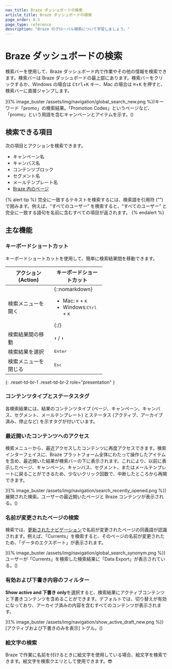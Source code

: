 ```yaml
---
nav_title: Braze ダッシュボードの検索
article_title: Braze ダッシュボードの検索
page_order: 0.5
page_type: reference
description: "Braze のグローバル検索について学習しましょう。"
---
```


# Braze ダッシュボードの検索

検索バーを使用して、Braze ダッシュボード内で作業やその他の情報を検索できます。検索バーは Braze ダッシュボードの最上部にあります。検索バーをクリックするか、Windows の場合は <kbd>Ctrl</kbd>+<kbd>K</kbd> キー、Mac の場合は <kbd>⌘</kbd>+<kbd>K</kbd> を押すと、検索バーに直接ジャンプします。

]({% image_buster /assets/img/navigation/global_search_new.png %})キーワード「promo」の検索結果。「Promotion Codes」というページなど、「promo」という用語を含むキャンペーンとアイテムを示す。()

## 検索できる項目

次の項目とアクションを検索できます。

- キャンペーン名
- キャンバス名
- コンテンツブロック
- セグメント名
- メールテンプレート名
- [Braze 内のページ](#find-pages-that-have-been-renamed)

{% alert tip %}
完全に一致するテキストを検索するには、検索語を引用符 ("") で囲みます。例えば、“すべてのユーザー“ を検索すると、“すべてのユーザー“ と完全に一致する語句を名前に含むすべての項目が返されます。
{% endalert %}

## 主な機能

### キーボードショートカット

キーボードショートカットを使用して、簡単に検索結果間を移動できます。

<style>
  div.small_table + table {
    max-width: 60%;
  }
table th:nth-child(1),
table th:nth-child(2),
table td:nth-child(1),
table td:nth-child(2), {
    width:20%;
}
table td {
    word-break: break-word;
}
</style>

<div class="small_table"></div>

| アクション (Action)                      | キーボードショートカット                                                             |
| --------------------------- | ----------------------------------------------------------------------------- |
| 検索メニューを開く        | {::nomarkdown}<ul> <li> Mac: <kbd>⌘</kbd> + <kbd>K</kbd></li> <li>Windows:<kbd>Ctrl</kbd> + <kbd>K</kbd></li> </ul> {:/}  |
| 検索結果間の移動 | <kbd>⬆</kbd> / <kbd>⬇</kbd>  |
| 検索結果を選択      | <kbd>Enter</kbd>    |
| 検索メニューを閉じる       | <kbd>Esc</kbd>  |
{: .reset-td-br-1 .reset-td-br-2 role="presentation" }

### コンテンツタイプとステータスタグ

各検索結果には、結果のコンテンツタイプ (ページ、キャンペーン、キャンバス、セグメント、メールテンプレート) とステータス (アクティブ、アーカイブ済み、停止など) を示すタグが付いています。

### 最近開いたコンテンツへのアクセス

検索メニューから、最近アクセスしたコンテンツに再度アクセスできます。検索インターフェイスに、Braze プラットフォーム全体にわたって操作したアイテムを含め、最近開いた結果が検索バーの下に表示されます。これにより、以前に表示したページ、キャンペーン、キャンバス、セグメント、またはメールテンプレートに戻ることができるため、少ないクリック回数で、中断したところから再開できます。

]({% image_buster /assets/img/navigation/search_recently_opened.png %})展開された検索。ユーザーの最近開いたページと Braze コンテンツが表示される。()

### 名前が変更されたページの検索

検索では、[更新されたナビゲーション]({{site.baseurl}}/user_guide/administrative/access_braze/navigation/)で名前が変更されたページの同義語が認識されます。例えば、「Currents」を検索すると、そのページの名前が変更されたため、「データのエクスポート」が表示されます。

]({% image_buster /assets/img/navigation/global_search_synonym.png %})ユーザーが「Currents」を検索した検索結果に「Data Export」が表示されている。()

<!---

### Quick create campaigns

Search for channels to see quick create options among your top 10 results. For example, searching for "email" shows "Create Email Campaign" or "Create Transactional Email Campaign".

![][X]

--->

### 有効および下書き内容のフィルター

**Show active and 下書き only**を選択すると、検索結果にアクティブコンテンツと下書きコンテンツを含めることができます。デフォルトでは、切り替えが有効になっており、アーカイブ済みの内容を含むすべてのコンテンツが表示されます。

]({% image_buster /assets/img/navigation/show_active_draft_new.png %})[アクティブおよび下書きのみを表示] トグル。()

### 絵文字の検索

Braze で作業に名前を付けるときに絵文字を使用している場合、絵文字を検索できます。絵文字を検索クエリとして使用できます。😎



